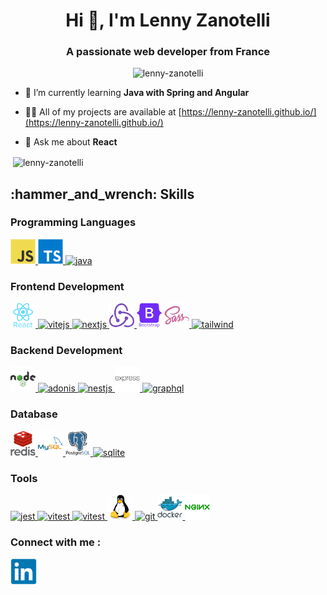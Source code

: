          
<h1 align="center">Hi 👋, I'm Lenny Zanotelli</h1>
<h3 align="center">A passionate web developer from France</h3>
<p align="center"> <img src="https://komarev.com/ghpvc/?username=lenny-zanotelli&label=Profile%20views&color=c00101&style=flat-square" alt="lenny-zanotelli" /> </p>

- 🌱 I’m currently learning **Java with Spring and Angular**
- 👨‍💻 All of my projects are available at [https://lenny-zanotelli.github.io/](https://lenny-zanotelli.github.io/)

- 💬 Ask me about **React**

<p>&nbsp;<img align="center" src="https://github-readme-stats.vercel.app/api?username=lenny-zanotelli&show_icons=true&locale=en" alt="lenny-zanotelli" /></p>


<h2>:hammer_and_wrench: Skills</h2> 
<h3>Programming Languages</h3>
  <a href="https://developer.mozilla.org/en-US/docs/Web/JavaScript" target="_blank" rel="noreferrer"> <img src="https://raw.githubusercontent.com/devicons/devicon/master/icons/javascript/javascript-original.svg" alt="javascript" width="40" height="40"/> </a>
  <a href="https://www.typescriptlang.org/" target="_blank" rel="noreferrer"> <img src="https://raw.githubusercontent.com/devicons/devicon/master/icons/typescript/typescript-original.svg" alt="typescript" width="40" height="40"/> </a>
  <a href="https://www.java.com/en/" target="_blank" rel="noreferrer"> <img src="https://cdn.jsdelivr.net/gh/devicons/devicon@latest/icons/java/java-original-wordmark.svg" alt="java" width="40" height="40" /> </a>
<br/>
<h3>Frontend Development</h3>
  <a href="https://reactjs.org/" target="_blank" rel="noreferrer"> <img src="https://raw.githubusercontent.com/devicons/devicon/master/icons/react/react-original-wordmark.svg" alt="react" width="40" height="40"/> </a>
  <a href="https://vitejs.dev/" target="_blank" rel="noreferrer"> <img src="https://cdn.jsdelivr.net/gh/devicons/devicon@latest/icons/vitejs/vitejs-original.svg" alt="vitejs" width="40" height="40" /> </a>
  <a href="https://nextjs.org/" target="_blank" rel="noreferrer"> <img src="https://cdn.worldvectorlogo.com/logos/nextjs-2.svg" alt="nextjs" width="40" height="40"/> </a>
  <a href="https://redux.js.org" target="_blank" rel="noreferrer"> <img src="https://raw.githubusercontent.com/devicons/devicon/master/icons/redux/redux-original.svg" alt="redux" width="40" height="40"/> </a>
  <a href="https://getbootstrap.com" target="_blank" rel="noreferrer"> <img src="https://raw.githubusercontent.com/devicons/devicon/master/icons/bootstrap/bootstrap-plain-wordmark.svg" alt="bootstrap" width="40"      height="40"/></a>
  <a href="https://sass-lang.com" target="_blank" rel="noreferrer"> <img src="https://raw.githubusercontent.com/devicons/devicon/master/icons/sass/sass-original.svg" alt="sass" width="40" height="40"/> </a>
  <a href="https://tailwindcss.com/" target="_blank" rel="noreferrer"> <img src="https://www.vectorlogo.zone/logos/tailwindcss/tailwindcss-icon.svg" alt="tailwind" width="40" height="40"/> </a>
<br/>
<h3>Backend Development</h3>
  <a href="https://nodejs.org" target="_blank" rel="noreferrer"> <img src="https://raw.githubusercontent.com/devicons/devicon/master/icons/nodejs/nodejs-original-wordmark.svg" alt="nodejs" width="40" height="40"/> </a>
  <a href="https://adonisjs.com/" target="_blank" rel="noreferrer"> <img src="https://cdn.jsdelivr.net/gh/devicons/devicon@latest/icons/adonisjs/adonisjs-original-wordmark.svg" alt="adonis" width="40" height="40" /> </a>
  <a href="https://nestjs.com/" target="_blank" rel="noreferrer"> <img src="https://cdn.jsdelivr.net/gh/devicons/devicon@latest/icons/nestjs/nestjs-original.svg" alt="nestjs" width="40" height="40" /> </a>
  <a href="https://expressjs.com" target="_blank" rel="noreferrer"> <img src="https://raw.githubusercontent.com/devicons/devicon/master/icons/express/express-original-wordmark.svg" alt="express" width="40" height="40"/> </a>
  <a href="https://graphql.org" target="_blank" rel="noreferrer"> <img src="https://www.vectorlogo.zone/logos/graphql/graphql-icon.svg" alt="graphql" width="40" height="40"/> </a>
<br/>
<h3>Database</h3>
  <a href="https://redis.io" target="_blank" rel="noreferrer"> <img src="https://raw.githubusercontent.com/devicons/devicon/master/icons/redis/redis-original-wordmark.svg" alt="redis" width="40" height="40"/> </a>
  <a href="https://www.mysql.com/" target="_blank" rel="noreferrer"> <img src="https://raw.githubusercontent.com/devicons/devicon/master/icons/mysql/mysql-original-wordmark.svg" alt="mysql" width="40" height="40"/> </a> 
  <a href="https://www.postgresql.org" target="_blank" rel="noreferrer"> <img src="https://raw.githubusercontent.com/devicons/devicon/master/icons/postgresql/postgresql-original-wordmark.svg" alt="postgresql" width="40" height="40"/> </a>
  <a href="https://www.sqlite.org/" target="_blank" rel="noreferrer"> <img src="https://www.vectorlogo.zone/logos/sqlite/sqlite-icon.svg" alt="sqlite" width="40" height="40"/> </a>
<br/>
<h3>Tools</h3>
   <a href="https://jestjs.io" target="_blank" rel="noreferrer"> <img src="https://www.vectorlogo.zone/logos/jestjsio/jestjsio-icon.svg" alt="jest" width="40" height="40"/> </a>   
   <a href="https://vitest.dev/" target="_blank" rel="noreferrer"> <img src="https://cdn.jsdelivr.net/gh/devicons/devicon@latest/icons/vitest/vitest-original.svg" alt="vitest" width="40" height="40" /> </a>
      <a href="https://vitest.dev/" target="_blank" rel="noreferrer"> <img src="https://cdn.jsdelivr.net/gh/devicons/devicon@latest/icons/playwright/playwright-original.svg" alt="vitest" width="40" height="40" /> </a>
  <a href="https://www.linux.org/" target="_blank" rel="noreferrer"> <img src="https://raw.githubusercontent.com/devicons/devicon/master/icons/linux/linux-original.svg" alt="linux" width="40" height="40"/> </a> 
  <a href="https://git-scm.com/" target="_blank" rel="noreferrer"> <img src="https://www.vectorlogo.zone/logos/git-scm/git-scm-icon.svg" alt="git" width="40" height="40"/> </a>
  <a href="https://www.docker.com/" target="_blank" rel="noreferrer"> <img src="https://raw.githubusercontent.com/devicons/devicon/master/icons/docker/docker-original-wordmark.svg" alt="docker" width="40" height="40"/> </a>
  <a href="https://www.nginx.com" target="_blank" rel="noreferrer"> <img src="https://raw.githubusercontent.com/devicons/devicon/master/icons/nginx/nginx-original.svg" alt="nginx" width="40" height="40"/> </a>
  <br/>
  <h3>Connect with me :</h3>
<a href="https://www.linkedin.com/in/lenny-zanotelli/">
<img src="https://github.com/devicons/devicon/blob/master/icons/linkedin/linkedin-original.svg" alt="Linkedin" style="width:42px;height:42px;">
</a>

